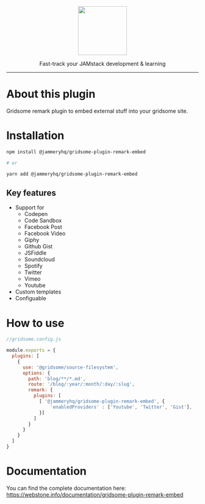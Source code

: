 <div align="center">

<a href="https://www.jammeryhq.com" title="JammeryHQ" target="_blank">

  <img src="https://jammeryhq.com/jammeryhq.png" width="128" />
  
</a>

<p>
Fast-track your JAMstack development & learning
</p>
</div>

<hr />

# About this plugin

Gridsome remark plugin to embed external stuff into your gridsome site.

# Installation

```bash
npm install @jammeryhq/gridsome-plugin-remark-embed

# or

yarn add @jammeryhq/gridsome-plugin-remark-embed
```

## Key features

* Support for
  * Codepen
  * Code Sandbox
  * Facebook Post
  * Facebook Video
  * Giphy
  * Github Gist
  * JSFiddle
  * Soundcloud
  * Spotify
  * Twitter
  * Vimeo
  * Youtube
* Custom templates
* Configuable

# How to use

```js
//gridsome.config.js

module.exports = {
  plugins: [
    {
      use: '@gridsome/source-filesystem',
      options: {
        path: 'blog/**/*.md',
        route: '/blog/:year/:month/:day/:slug',
        remark: {
          plugins: [
            [ '@jammeryhq/gridsome-plugin-remark-embed', {
                'enabledProviders' : ['Youtube', 'Twitter', 'Gist'],
            }]
          ]
        }
      }
    }
  ]
}
```

# Documentation

You can find the complete documentation here: https://webstone.info/documentation/gridsome-plugin-remark-embed
